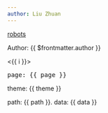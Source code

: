 ```yaml
---
author: Liu Zhuan
---
```


[robots](/docs/robots.txt)

Author: {{ $frontmatter.author }}

<span v-for="i in 3">&lt;{{ i }}&gt;</span>

<script setup>
  import { useData, useRoute } from 'vitepress'

  const { page, theme } = useData()
  const { path, data } = useRoute()
</script>

<pre>page: {{ page }}</pre>

theme: {{ theme }}

path: {{ path }}. data: {{ data }}
